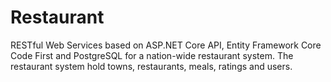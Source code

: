 # Restaurant
RESTful Web Services based on ASP.NET Core API, Entity Framework Core Code First and PostgreSQL for a nation-wide restaurant system. The restaurant system hold towns, restaurants, meals, ratings and users. 


